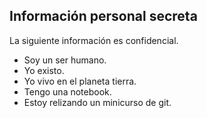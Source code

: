 ## Información personal secreta
La siguiente información es confidencial.
- Soy un ser humano.
- Yo existo.
- Yo vivo en el planeta tierra.
- Tengo una notebook.
- Estoy relizando un minicurso de git.